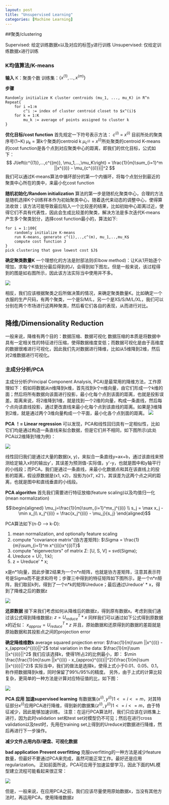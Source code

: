 ```yaml
---
layout: post
title: "Unsupervised Learning"
categories: [Machine Learning]
---
```


##聚类/clustering

Supervised: 给定训练数据x以及对应的标签y进行训练
Unsupervised: 仅给定训练数据x进行训练

### K均值算法/K-means

**输入**
K：聚类个数
训练集：$\{x^{(1)}, ..., x^{(m)}\}$

**步骤**
```
Randomly initialize K cluster centroids (mu_1, ..., mu_K) in R^n
Repeat{
    for i =1:m
        c^i := index of cluster centroid closet to $x^(i)$
    for k = 1:K
        mu_k := average of points assigned to cluster k
}
```

**优化目标/cost function**
首先规定一下符号表示方法：
$c^{(i)}$ = $x^{(i)}$ 目前所处的聚类序号(1~K)
$\mu_k$ = 第k个聚类的centroid k
$\mu_{c^{(i)}}$ = $x^{(i)}$所处聚类的centroid 
K-means的cost function是各个点到对应聚类中心的距离，即我们的优化目标，公式如下：
$$
J\left(c^{(1)},...,c^{(m)}, \mu_1,...,\mu_K\right) = \frac{1}{m}\sum_{i=1}^m ||x^{(i)} - \mu_{c^{(i)}}||^2
$$
我们可以通过K-means算法中循环部分的第一个内循环，将每个点划分到最近的聚类中心所在的类中，来最小化cost function

**随机初始化/Random initialization**
算法的第一步是随机化聚类中心，合理的方法是随机选择K个训练样本作为初始聚类中心，随着迭代来动态的调整中心，使得算法收敛；该方法可能导致最后陷入一个比较差的结果，比如初始中心距离过近，使得它们不具有代表性，因此会生成比较差的聚类，解决方法是多次迭代K-means产生多个聚类划分，选择cost function最小的，算法如下:

```
for i = 1:100{
    randomly initialize K-means
    run K-means, generate c^(1),..,c^(m), mu_1,..,mu_K$
    compute cost function J
}
pick clustering that gave lowest cost $J$
```

**确定聚类数量K**
一个理想化的方法是肘部法则(Elbow method)：让K从1开始逐个增加，求每个K值划分最后得到的$J$，会得到如下图左。但是一般来说，该过程得到的图是如右图所示，因此该方法实际当中使用并不多。

![](/assets/2016-02-08-Elbow-method.jpg)

相反，我们应该根据聚类之后所做决策的情况，来确定聚类数量K。比如确定一个衣服的生产尺码，有两个聚类，一个是S/M/L，另一个是XS/S/M/L/XL，我们可以分别在两个市场进行这两种聚类，然后看它们各自的表现，从而进行对比。

## 降维/Dimensionality Reduction
一般来说，降维有两个目的：数据压缩、数据可视化
数据压缩的本质是将数据中具有一定相关性的特征进行压缩，使得数据维度变低；而数据可视化是由于高维度的数据很难进行可视化，因此我们先对数据进行降维，比如从5维降到2维，然后对2维数据进行可视化。

### 主成分分析/PCA
主成分分析(Principal Component Analysis, PCA)是最常用的降维方法，工作原理如下：假如将数据从n维降到k维，首先找到k个n维向量，由它们形成一个k维的面；然后将所有数据向该面进行投影，最小化每个点到该面的距离，也就是投影误差。距离来说，将2维降到1维，就是找到一个2维的向量，构成一条直线，然后每个点向该直线投影，通过更改直线来最小化每个点到该直线的距离。如果是3维降到2维，就是通过两个3维向量构成一个平面，最小化各个点到面的距离。
![](/assets/2016-02-08-PCA.jpg)

**PCA ！= Linear regression**
可以发现，PCA和线性回归具有一定相似性，比如它们均是通过构造一条直线来拟合数据，但是它们并不相同，如下图所示(此处PCA以2维降到1维为例)：

![](/assets/2016-02-08-PCA_LS.jpg)

线性回归我们是通过大量的数据(x, y)，来拟合一条直线y=ax+b，通过该直线来预测给定输入x时的输出y'，其误差为预测值-实际值，y'-y，也就是图中和y轴平行的小线段；而PCA，我们是通过一条直线，来最小化数据点和其在该直线上的投影的距离，假设原数据是(x1, x2)，投影为(x1', x2')，其误差为这两个点之间的距离，也就是图中和直线垂直的小线段。

**PCA algorithm**
首先我们需要进行特征放缩(feature scaling)以及均值归一化(mean normalization)

$$\begin{aligned}
\mu_j=\frac{1}{m}\sum_{i=1}^mx_j^{(i)} \\
s_j = \max x_j - \min x_j\\
x_j^{(i)} = \frac{x_j^{(i)} - \mu_j}{s_j}
\end{aligned}$$

PCA算法如下(n-D --> k-D):

1. mean normalization, and optionally feature scaling
2. compute "covariance matrix"(协方差矩阵):
        $\Sigma = \frac{1}{m}\sum_{i=1}^m x^{(i)}x^{(i)T}$
3. compute "eigenvectors" of matrix $\Sigma$:
        [U, S, V] = svd(Sigma);
4. Ureduce = U(:, 1:k);
5. z = Ureduce' * x;

x是n\*1向量，因此步骤2结果为一个n\*n矩阵，也就是协方差矩阵，注意其表示符号是Sigma而不是求和符号；步骤三中得到的特征矩阵如下图所示，是一个n\*n矩阵，我们取前k列，得到了一个n\*k的矩阵Ureduce；最后通过Ureduce' \* x，得到了降维之后的数据z

![](/assets/2016-02-08-SVD.jpg)

**还原数据**
接下来我们考虑如何从降维后的数据z，得到原有数据x。考虑到我们通过该公式得到降维数据z:
$z = U_{reduce}^T * x$
同样我们可以通过如下公式得到原数据x的近似：
$x_{approx} = U_{reduce}^T * z$
并且，原始数据和还原得到的数据的差距就是原始数据和其投影点之间的projection error

**确定降维维数k**
average squared projection error: $\frac{1}{m}\sum ||x^{(i)} - x_{approx}^{(i)}||^2$
total variation in the data: $\frac{1}{m}\sum ||x^{(i)}||^2$
我们应该选择k，使得1所占2的比例最小，即：
$\min \frac{\frac{1}{m}\sum ||x^{(i)} - x_{approx}^{(i)}||^2}{\frac{1}{m}\sum ||x^{(i)}||^2}$
实际当中，我们的做法是选择k，使得上式小于0.01、0.05、0.1，称作把数据降到k维，同时保留了99%/95%的精度。
另外，由于上式的计算比较复杂，更简单的一种方法是计算对应特征值的比，如下图：

![](/assets/2016-02-08-dimension-K.jpg)

**PCA 应用**
**加速supervised learning**
有数据集$(x^{(i)}, y^{(i)})     1<=i<=m$，对其特征部分$x^{(i)}$应用PCA进行降维，得到新的数据集$(z^{(i)}, y^{(i)})     1<=i<=m$，由于特征减少，因此能够加速训练。
注意：在运行PCA算法时，我们只应该在训练集上进行，因为此时validation set和test set对模型仍不可见；然后在进行cross validation以及test时，先用在training set上得到的Ureduce对数据进行降维，然后再进行下一步操作。

**减少文件占用内存/硬盘、可视化数据**

**bad application**
**Prevent overfitting**
克服overfitting的一种方法是减少feature数量，但最好不要通过PCA来完成，虽然可能正常工作。最好还是应用regularization。
正如前面所说，PCA可应用于加速监督学习，因此下面的ML模型建立流程可能看起来很正常：

![](/assets/2016-02-08-pipeline.jpg)

但是，一般来说，在应用PCA之前，我们应该尽量使用原始数据x，当没有其他方法时，再运用PCA，使用降维数据z


